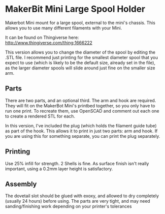 # MakerBit Mini Large Spool Holder
Makerbot Mini mount for a large spool, external to the mini's chassis.  This allows you to use many different filaments with your Mini.

It can be found on Thingiverse here:
http://www.thingiverse.com/thing:1666222

This version allows you to change the diameter of the spool by editing the .STL file.  I recommend just printing for the smallest diameter spool that you expect to use (which is likely to be the default size, already set in the file), as the larger diameter spools will slide around just fine on the smaller size arm.

## Parts
There are two parts, and an optional third.  The arm and hook are required.
They will fit on the MakerBot Mini's printbed together, so you only have to
run one print.  To recreate them, use OpenSCAD and comment out each one to create a rendered STL for each.

In this version, I've included the plug (which holds the filament guide tube) as part of the hook.  This allows it to print in just two parts: arm and hook.  If you are using this for something separate, you can print the plug separately.

## Printing
 Use 25% infill for strength.  2 Shells is fine.  As surface finish isn't really important, using a 0.2mm layer height is satisfactory.

## Assembly
The dovetail slot should be glued with exoxy, and allowed to dry completely (usually 24 hours) before using.  The parts are very tight, and may need sanding/finishing work depending on your printer's tolerances
